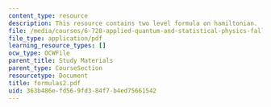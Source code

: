```yaml
---
content_type: resource
description: This resource contains two level formula on hamiltonian.
file: /media/courses/6-728-applied-quantum-and-statistical-physics-fall-2006/363b486efd569fd384f7b4ed75661542_formulas2.pdf
file_type: application/pdf
learning_resource_types: []
ocw_type: OCWFile
parent_title: Study Materials
parent_type: CourseSection
resourcetype: Document
title: formulas2.pdf
uid: 363b486e-fd56-9fd3-84f7-b4ed75661542
---
```


